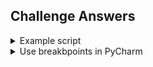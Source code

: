 <head>
  <link rel="stylesheet" href="styles.css">
</head> 

## Challenge Answers

<details>
  <summary>Example script</summary>
  
  <pre><code>
  import arcpy
  
  # Define input and output feature classes
  outages = r"C:\EsriTraining\PYTS\Data\AppReports.shp"
  outageZone = r"C:\EsriTraining\PYTS\Data\Outages.gdb\OutageZone"
  riskZone = r"C:\EsriTraining\PYTS\Data\Outages.gdb\RiskZone"
  parcels = r"C:\EsriTraining\PYTS\Data\CountyData.gdb\ParcelPts"
  outageParcels = r"C:\EsriTraining\PYTS\Data\Outages.gdb\OutageParcels"
  riskParcels = r"C:\EsriTraining\PYTS\Data\Outages.gdb\RiskParcels"

  # The outage zone is the area within 100 meters of an outage report
  # Determine the number of parcels in the outage zone
  distance = "100 Meters"
  arcpy.analysis.Buffer(outages, outageZone, distance, dissolve_option="ALL") 
  arcpy.analysis.SummarizeWithin(outageZone, parcels, outageParcels)

  # The risk zone is the area within 250 meters of an outage report
  # Determine the number of parcels in the risk zone
  distance = "250 meters"
  arcpy.analysis.Buffer(outages, riskZone, distance, dissolve_option="ALL") 
  arcpy.analysis.SummarizeWithin(riskZone, parcels, riskParcels)
  </code></pre>

</details>

<details>
  <summary>Use breakbpoints in PyCharm</summary>

  Breakpoints are markers within your script that pause the script's execution. <a href="https://www.jetbrains.com/help/pycharm/using-breakpoints.html">This documentation</a> describes how to use breakpoints in PyCharm.

</details>